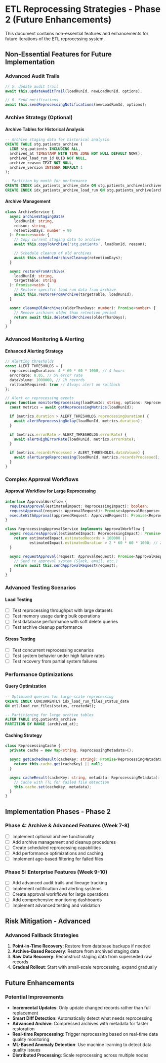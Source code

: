 # ETL Reprocessing Strategies - Phase 2 (Future Enhancements)

This document contains non-essential features and enhancements for future iterations of the ETL reprocessing system.

## Non-Essential Features for Future Implementation

### Advanced Audit Trails
```typescript
// 5. Update audit trail
await this.updateAuditTrail(loadRunId, newLoadRunId, options);

// 6. Send notifications
await this.sendReprocessingNotifications(newLoadRunId, options);
```

### Archive Strategy (Optional)

#### Archive Tables for Historical Analysis
```sql
-- Archive staging data for historical analysis
CREATE TABLE stg.patients_archive (
  LIKE stg.patients INCLUDING ALL,
  archived_at TIMESTAMP WITH TIME ZONE NOT NULL DEFAULT NOW(),
  archived_load_run_id UUID NOT NULL,
  archive_reason TEXT NOT NULL,
  archive_version INTEGER DEFAULT 1
);

-- Partition by month for performance
CREATE INDEX idx_patients_archive_date ON stg.patients_archive(archived_at);
CREATE INDEX idx_patients_archive_load_run ON stg.patients_archive(archived_load_run_id);
```

#### Archive Management
```typescript
class ArchiveService {
  async archiveStagingData(
    loadRunId: string,
    reason: string,
    retentionDays: number = 90
  ): Promise<void> {
    // Copy current staging data to archive
    await this.copyToArchive('stg.patients', loadRunId, reason);

    // Schedule cleanup of old archives
    await this.scheduleArchiveCleanup(retentionDays);
  }

  async restoreFromArchive(
    loadRunId: string,
    targetTable: string
  ): Promise<void> {
    // Restore specific load run data from archive
    await this.restoreFromArchive(targetTable, loadRunId);
  }

  async cleanupOldArchives(olderThanDays: number): Promise<number> {
    // Remove archives older than retention period
    return await this.deleteOldArchives(olderThanDays);
  }
}
```

### Advanced Monitoring & Alerting

#### Enhanced Alerting Strategy
```typescript
// Alerting thresholds
const ALERT_THRESHOLDS = {
  reprocessingDuration: 4 * 60 * 60 * 1000, // 4 hours
  errorRate: 0.05, // 5% error rate
  dataVolume: 1000000, // 1M records
  rollbackRequired: true // Always alert on rollback
};

// Alert on reprocessing events
async function monitorReprocessing(loadRunId: string, options: ReprocessOptions) {
  const metrics = await getReprocessingMetrics(loadRunId);

  if (metrics.duration > ALERT_THRESHOLDS.reprocessingDuration) {
    await alertReprocessingDelay(loadRunId, metrics.duration);
  }

  if (metrics.errorRate > ALERT_THRESHOLDS.errorRate) {
    await alertHighErrorRate(loadRunId, metrics.errorRate);
  }

  if (metrics.recordsProcessed > ALERT_THRESHOLDS.dataVolume) {
    await alertLargeReprocessing(loadRunId, metrics.recordsProcessed);
  }
}
```

### Complex Approval Workflows

#### Approval Workflow for Large Reprocessing
```typescript
interface ApprovalWorkflow {
  requiresApproval(estimatedImpact: ReprocessingImpact): boolean;
  requestApproval(request: ApprovalRequest): Promise<ApprovalResponse>;
  executeWithApproval(approvedRequest: ApprovedRequest): Promise<ReprocessResult>;
}

class ReprocessingApprovalService implements ApprovalWorkflow {
  async requiresApproval(estimatedImpact: ReprocessingImpact): Promise<boolean> {
    return estimatedImpact.estimatedRecords > 100000 ||
           estimatedImpact.estimatedDuration > 2 * 60 * 60 * 1000; // 2 hours
  }

  async requestApproval(request: ApprovalRequest): Promise<ApprovalResponse> {
    // Send to approval system (Slack, email, etc.)
    return await this.sendApprovalRequest(request);
  }
}
```

### Advanced Testing Scenarios

#### Load Testing
- [ ] Test reprocessing throughput with large datasets
- [ ] Test memory usage during bulk operations
- [ ] Test database performance with soft delete queries
- [ ] Test archive cleanup performance

#### Stress Testing
- [ ] Test concurrent reprocessing scenarios
- [ ] Test system behavior under high failure rates
- [ ] Test recovery from partial system failures

### Performance Optimizations

#### Query Optimization
```sql
-- Optimized queries for large-scale reprocessing
CREATE INDEX CONCURRENTLY idx_load_run_files_status_date
ON etl.load_run_files(status, createdAt);

-- Partitioning for large archive tables
ALTER TABLE stg.patients_archive
PARTITION BY RANGE (archived_at);
```

#### Caching Strategy
```typescript
class ReprocessingCache {
  private cache = new Map<string, ReprocessingMetadata>();

  async getCachedResult(cacheKey: string): Promise<ReprocessingMetadata | null> {
    return this.cache.get(cacheKey) || null;
  }

  async cacheResult(cacheKey: string, metadata: ReprocessingMetadata): Promise<void> {
    // Cache with TTL for failed file detection
    this.cache.set(cacheKey, metadata);
  }
}
```

## Implementation Phases - Phase 2

### Phase 4: Archive & Advanced Features (Week 7-8)
- [ ] Implement optional archive functionality
- [ ] Add archive management and cleanup procedures
- [ ] Create scheduled reprocessing capabilities
- [ ] Add performance optimizations and caching
- [ ] Implement age-based filtering for failed files

### Phase 5: Enterprise Features (Week 9-10)
- [ ] Add advanced audit trails and lineage tracking
- [ ] Implement notification and alerting systems
- [ ] Create approval workflows for large operations
- [ ] Add comprehensive monitoring dashboards
- [ ] Implement advanced testing and validation

## Risk Mitigation - Advanced

### Advanced Fallback Strategies
1. **Point-in-Time Recovery**: Restore from database backups if needed
2. **Archive-Based Recovery**: Restore from archived staging data
3. **Raw Data Recovery**: Reconstruct staging data from superseded raw records
4. **Gradual Rollout**: Start with small-scale reprocessing, expand gradually

## Future Enhancements

### Potential Improvements
- **Incremental Updates**: Only update changed records rather than full replacement
- **Smart Diff Detection**: Automatically detect what needs reprocessing
- **Advanced Archive**: Compressed archives with metadata for faster restoration
- **Real-time Reprocessing**: Trigger reprocessing based on real-time data quality monitoring
- **ML-Based Anomaly Detection**: Use machine learning to detect data quality issues
- **Distributed Processing**: Scale reprocessing across multiple nodes
